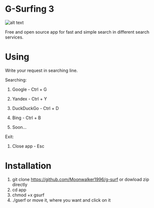# G-Surfing 3
![alt text](https://github.com/Moonwalker1996/g-surf/blob/master/screenshots/banner.jpg)

Free and open source app for fast and simple search in different search services.

# Using

Write your request in searching line.

Searching:

1. Google - Ctrl + G
2. Yandex - Ctrl + Y
3. DuckDuckGo - Ctrl + D
4. Bing - Ctrl + B

5. Soon...

Exit:

1. Close app - Esc

# Installation

1. git clone https://github.com/Moonwalker1996/g-surf or dowload zip directly
2. cd app
3. chmod +x gsurf
4. ./gserf or move it, where you want and click on it

